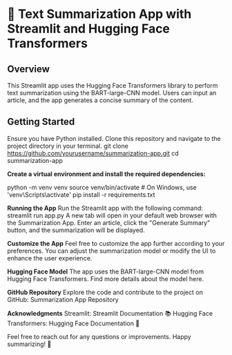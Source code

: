 # 🚀 Text Summarization App with Streamlit and Hugging Face Transformers

## Overview
This Streamlit app uses the Hugging Face Transformers library to perform text summarization using the BART-large-CNN model. Users can input an article, and the app generates a concise summary of the content.

## Getting Started

Ensure you have Python installed. Clone this repository and navigate to the project directory in your terminal.
git clone https://github.com/yourusername/summarization-app.git
cd summarization-app

**Create a virtual environment and install the required dependencies:**

python -m venv venv
source venv/bin/activate  # On Windows, use 'venv\Scripts\activate'
pip install -r requirements.txt

**Running the App**
Run the Streamlit app with the following command:
streamlit run app.py
A new tab will open in your default web browser with the Summarization App. Enter an article, click the "Generate Summary" button, and the summarization will be displayed.

**Customize the App**
Feel free to customize the app further according to your preferences. You can adjust the summarization model or modify the UI to enhance the user experience.

**Hugging Face Model**
The app uses the BART-large-CNN model from Hugging Face Transformers. Find more details about the model here.

**GitHub Repository**
Explore the code and contribute to the project on GitHub: Summarization App Repository

**Acknowledgments**
Streamlit: Streamlit Documentation 📚
Hugging Face Transformers: Hugging Face Documentation 🤗

Feel free to reach out for any questions or improvements. Happy summarizing! 🌟
